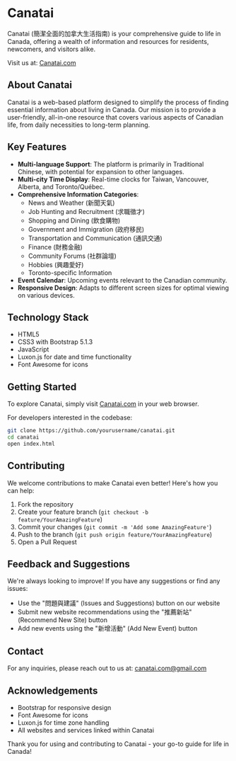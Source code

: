 # Canatai

Canatai (簡潔全面的加拿大生活指南) is your comprehensive guide to life in Canada, offering a wealth of information and resources for residents, newcomers, and visitors alike.

Visit us at: [Canatai.com](https://canatai.com)

## About Canatai

Canatai is a web-based platform designed to simplify the process of finding essential information about living in Canada. Our mission is to provide a user-friendly, all-in-one resource that covers various aspects of Canadian life, from daily necessities to long-term planning.

## Key Features

- **Multi-language Support**: The platform is primarily in Traditional Chinese, with potential for expansion to other languages.
- **Multi-city Time Display**: Real-time clocks for Taiwan, Vancouver, Alberta, and Toronto/Québec.
- **Comprehensive Information Categories**:
  - News and Weather (新聞天氣)
  - Job Hunting and Recruitment (求職徵才)
  - Shopping and Dining (飲食購物)
  - Government and Immigration (政府移民)
  - Transportation and Communication (通訊交通)
  - Finance (財務金融)
  - Community Forums (社群論壇)
  - Hobbies (興趣愛好)
  - Toronto-specific Information
- **Event Calendar**: Upcoming events relevant to the Canadian community.
- **Responsive Design**: Adapts to different screen sizes for optimal viewing on various devices.

## Technology Stack

- HTML5
- CSS3 with Bootstrap 5.1.3
- JavaScript
- Luxon.js for date and time functionality
- Font Awesome for icons

## Getting Started

To explore Canatai, simply visit [Canatai.com](https://canatai.com) in your web browser.

For developers interested in the codebase:

```bash
git clone https://github.com/yourusername/canatai.git
cd canatai
open index.html
```

## Contributing

We welcome contributions to make Canatai even better! Here's how you can help:

1. Fork the repository
2. Create your feature branch (`git checkout -b feature/YourAmazingFeature`)
3. Commit your changes (`git commit -m 'Add some AmazingFeature'`)
4. Push to the branch (`git push origin feature/YourAmazingFeature`)
5. Open a Pull Request

## Feedback and Suggestions

We're always looking to improve! If you have any suggestions or find any issues:

- Use the "問題與建議" (Issues and Suggestions) button on our website
- Submit new website recommendations using the "推薦新站" (Recommend New Site) button
- Add new events using the "新增活動" (Add New Event) button

## Contact

For any inquiries, please reach out to us at: canatai.com@gmail.com

## Acknowledgements

- Bootstrap for responsive design
- Font Awesome for icons
- Luxon.js for time zone handling
- All websites and services linked within Canatai

Thank you for using and contributing to Canatai - your go-to guide for life in Canada!
